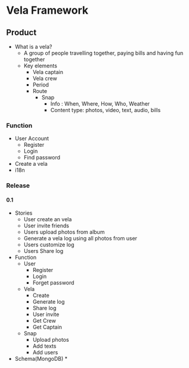 # Vela Framework
## Product
* What is a vela?
    * A group of people travelling together, paying bills and having fun together
    * Key elements
      * Vela captain
      * Vela crew
      * Period
      * Route 
      	* Snap 
      	  * Info : When, Where, How, Who, Weather
      	  * Content type: photos, video, text, audio, bills

### Function
* User Account
	* Register
	* Login
	* Find password
* Create a vela
* i18n 

### Release 
#### 0.1
* Stories
	* User create an vela
	* User invite friends
	* Users upload photos from album
	* Generate a vela log using all photos from user
	* Users customize log
	* Users Share log
* Function
	* User
	  * Register
	  * Login
	  * Forget password
	* Vela 
	  * Create
	  * Generate log 
	  * Share log
	  * User invite
	  * Get Crew
	  * Get Captain
    * Snap
      * Upload photos
      * Add texts
      * Add users
* Schema(MongoDB)
	* 